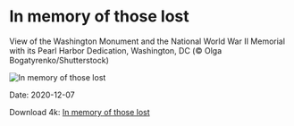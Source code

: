 # In memory of those lost

View of the Washington Monument and the National World War II Memorial with its Pearl Harbor Dedication, Washington, DC (© Olga Bogatyrenko/Shutterstock)

![In memory of those lost](https://bing.com/th?id=OHR.WWIIPHDedication_EN-US1829070269_UHD.jpg&rf=LaDigue_UHD.jpg&pid=hp&w=1024&h=576)

Date: 2020-12-07

Download 4k: [In memory of those lost](https://bing.com/th?id=OHR.WWIIPHDedication_EN-US1829070269_UHD.jpg&rf=LaDigue_UHD.jpg&pid=hp&w=3840&h=2160)

